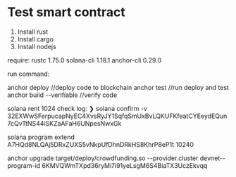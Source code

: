 # Test smart contract 


1. Install rust
2. Install cargo
3. Install nodejs




require:
rustc 1.75.0
solana-cli 1.18.1
anchor-cli 0.29.0


run command:

anchor deploy    //deploy code to blockchain
anchor test  //run deploy and test
anchor build --verifiable       //verify code

solana rent 1024
check log: ❯ solana confirm -v 32EXWwSFerpucapNyEC4XvsRyJY1SqfqSmUxBvLQKUFKfeatCYEeydEQun7cQvTtNS44iSKZaAFaH6UNpesNwxGk


 solana program extend A7HQd8NLQAj5DRxZUXS5vNkpUfDhnDRkHS8KhrP8eP1t 10240

 anchor upgrade target/deploy/crowdfunding.so --provider.cluster devnet--program-id 6KMVQWmTXpd36ryMi7i91yeLsgM6S4BiaTX3UczEkvqq

